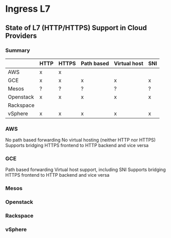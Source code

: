 # Ingress L7

## State of L7 (HTTP/HTTPS) Support in Cloud Providers

### Summary

|           | HTTP | HTTPS | Path based | Virtual host | SNI |
| --------- | ---- | ----- | ---------- | ------------ | --- |
| AWS       |   x  |   x   |            |              |     |
| GCE       |   x  |   x   |      x     |       x      |  x  |
| Mesos     |   ?  |   ?   |      ?     |       ?      |  ?  |
| Openstack |   x  |   x   |      x     |       x      |  x  |
| Rackspace |      |       |            |              |     |
| vSphere   |   x  |   x   |      x     |       x      |  x  |

### AWS

No path based forwarding
No virtual hosting (neither HTTP nor HTTPS)
Supports bridging HTTPS frontend to HTTP backend and vice versa

### GCE

Path based forwarding
Virtual host support, including SNI
Supports bridging HTTPS frontend to HTTP backend and vice versa

### Mesos

### Openstack

### Rackspace

### vSphere
